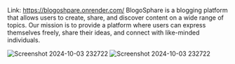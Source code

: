 Link: https://blogoshpare.onrender.com/
BlogoSphare is a blogging platform that allows users to create, share, and discover content on a wide range of topics. Our mission is to provide a platform where users can express themselves freely, share their ideas, and connect with like-minded individuals.

![Screenshot 2024-10-03 232722](https://github.com/user-attachments/assets/2f93f25a-081f-41ca-81b9-36a9368bee7f)
![Screenshot 2024-10-03 232722](https://github.com/user-attachments/assets/c1591d63-4fc0-41b7-a41f-b3a3c46f3258)
